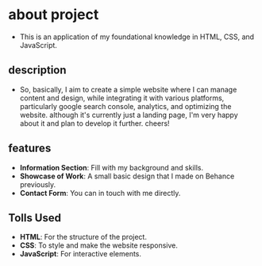 # about project
- This is an application of my foundational knowledge in HTML, CSS, and JavaScript.

## description
- So, basically, I aim to create a simple website where I can manage content and design, while integrating it with various platforms, particularly google search console, analytics, and optimizing the website. although it's currently just a landing page, I'm very happy about it and plan to develop it further. cheers!

## features
- **Information Section**: Fill with my background and skills.
- **Showcase of Work**: A small basic design that I made on Behance previously.
- **Contact Form**: You can in touch with me directly.

## Tolls Used
- **HTML**: For the structure of the project.
- **CSS**: To style and make the website responsive.
- **JavaScript**: For interactive elements.
